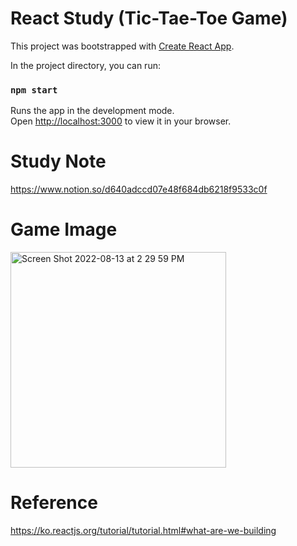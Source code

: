 # React Study (Tic-Tae-Toe Game)

This project was bootstrapped with [Create React App](https://github.com/facebook/create-react-app).

In the project directory, you can run:

### `npm start`

Runs the app in the development mode.\
Open [http://localhost:3000](http://localhost:3000) to view it in your browser.

# Study Note
https://www.notion.so/d640adccd07e48f684db6218f9533c0f

# Game Image
<img width="345" alt="Screen Shot 2022-08-13 at 2 29 59 PM" src="https://user-images.githubusercontent.com/76519535/184470072-f27fb4f8-d741-4246-9d2e-2eba554d5c85.png">

# Reference 
https://ko.reactjs.org/tutorial/tutorial.html#what-are-we-building
